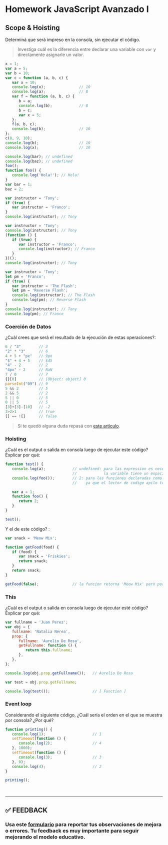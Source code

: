 # Homework JavaScript Avanzado I

## Scope & Hoisting

Determiná que será impreso en la consola, sin ejecutar el código.

> Investiga cuál es la diferencia entre declarar una variable con `var` y directamente asignarle un valor.

```javascript
x = 1;
var a = 5;
var b = 10;
var c = function (a, b, c) {
   var x = 10;
   console.log(x);               // 10
   console.log(a);               // 8
   var f = function (a, b, c) {
      b = a;
      console.log(b);            // 8
      b = c;
      var x = 5;
   };
   f(a, b, c);
   console.log(b);               // 10
};
c(8, 9, 10);
console.log(b);                  // 10     
console.log(x);                  // 10
```

```javascript
console.log(bar); // undefined
console.log(baz); // undefined
foo();
function foo() {
   console.log('Hola!'); // Hola!
}
var bar = 1;
baz = 2;
```

```javascript
var instructor = 'Tony';
if (true) {
   var instructor = 'Franco';
}
console.log(instructor); // Tony
```

```javascript
var instructor = 'Tony';
console.log(instructor); // Tony
(function () {
   if (true) {
      var instructor = 'Franco';
      console.log(instructor); // Franco
   }
})();
console.log(instructor); // Tony
```

```javascript
var instructor = 'Tony';
let pm = 'Franco';
if (true) {
   var instructor = 'The Flash';
   let pm = 'Reverse Flash';
   console.log(instructor); // The Flash
   console.log(pm); // Reverse Flash
}
console.log(instructor); // Tony
console.log(pm); // Franco
```

### Coerción de Datos

¿Cuál crees que será el resultado de la ejecución de estas operaciones?:

```javascript
6 / "3"        // 3
"2" * "3"      // 6
4 + 5 + "px"   // 9px
"$" + 4 + 5    // $45
"4" - 2        // 2
"4px" - 2      // NaN
7 / 0          // 7
{}[0]          // [Object: object] 0
parseInt("09") // 9
5 && 2         // 5
2 && 5         // 2
5 || 0         // 5
0 || 5         // 5
[3]+[3]-[10]   // -2
3>2>1          // true
[] == ![]      // false
```

> Si te quedó alguna duda repasá con [este artículo](http://javascript.info/tutorial/object-conversion).

### Hoisting

¿Cuál es el output o salida en consola luego de ejecutar este código? Explicar por qué:

```javascript
function test() {
   console.log(a);            // undefined: para las expression es necesario declarar la variable antes que solicitar el dato,
                              //            la variable tiene un espacio guardado en memoria (por eso undefined), pero no su valor
   console.log(foo());        // 2: para las funciones declaradas como objectos no es obligatorio invocarlas despues de declararlas
                              //    ya que el lector de codigo apilo todos los contextos en una prelectura del codigo

   var a = 1;
   function foo() {
      return 2;
   }
}

test();
```

Y el de este código? :

```javascript
var snack = 'Meow Mix';

function getFood(food) {
   if (food) {
      var snack = 'Friskies';
      return snack;
   }
   return snack;
}

getFood(false);               // la funcion retorna 'Meow Mix' pero por consola no se muestra nada ya que no hay un console.log()
```

### This

¿Cuál es el output o salida en consola luego de ejecutar esté código? Explicar por qué:

```javascript
var fullname = 'Juan Perez';
var obj = {
   fullname: 'Natalia Nerea',
   prop: {
      fullname: 'Aurelio De Rosa',
      getFullname: function () {
         return this.fullname;
      },
   },
};

console.log(obj.prop.getFullname());   // Aurelio De Rosa

var test = obj.prop.getFullname;

console.log(test());                   // [ Function ]
```

### Event loop

Considerando el siguiente código, ¿Cuál sería el orden en el que se muestra por consola? ¿Por qué?

```javascript
function printing() {
   console.log(1);                     // 1
   setTimeout(function () {
      console.log(2);                  // 4
   }, 1000);
   setTimeout(function () {
      console.log(3);                  // 3
   }, 0);
   console.log(4);                     // 2
}

printing();
```

</br >

---

## **✅ FEEDBACK**

### Usa este [**formulario**](https://docs.google.com/forms/d/e/1FAIpQLSe1MybH_Y-xcp1RP0jKPLndLdJYg8cwyHkSb9MwSrEjoxyzWg/viewform) para reportar tus observaciones de mejora o errores. Tu feedback es muy importante para seguir mejorando el modelo educativo.
